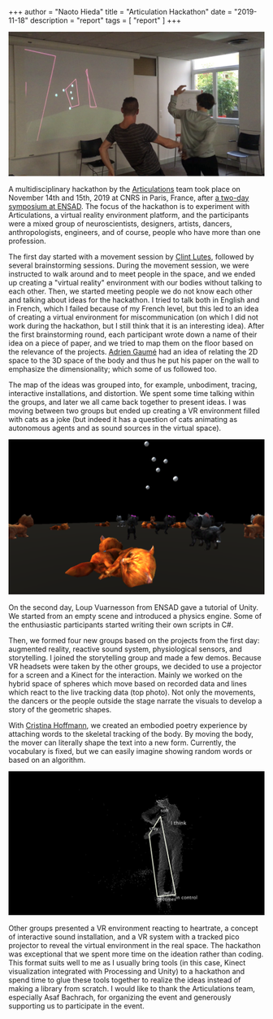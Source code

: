 +++
author = "Naoto Hieda"
title = "Articulation Hackathon"
date = "2019-11-18"
description = "report"
tags = [ "report" ]
+++

![](/images/2019-11-15-articulation.png)

A multidisciplinary hackathon by the [Articulations](https://labodanse.org/articulations/) team took place on November 14th and 15th, 2019 at CNRS in Paris, France, after [a two-day symposium at ENSAD](https://www.facebook.com/events/2467360340252026/). The focus of the hackathon is to experiment with Articulations, a virtual reality environment platform, and the participants were a mixed group of neuroscientists, designers, artists, dancers, anthropologists, engineers, and of course, people who have more than one profession.

The first day started with a movement session by [Clint Lutes](https://clintlutes.com/), followed by several brainstorming sessions. During the movement session, we were instructed to walk around and to meet people in the space, and we ended up creating a "virtual reality" environment with our bodies without talking to each other. Then, we started meeting people we do not know each other and talking about ideas for the hackathon. I tried to talk both in English and in French, which I failed because of my French level, but this led to an idea of creating a virtual environment for miscommunication (on which I did not work during the hackathon, but I still think that it is an interesting idea). After the first brainstorming round, each participant wrote down a name of their idea on a piece of paper, and we tried to map them on the floor based on the relevance of the projects. [Adrien Gaumé](https://sidelaner01.wixsite.com/butohdelight) had an idea of relating the 2D space to the 3D space of the body and thus he put his paper on the wall to emphasize the dimensionality; which some of us followed too.

The map of the ideas was grouped into, for example, unbodiment, tracing, interactive installations, and distortion. We spent some time talking within the groups, and later we all came back together to present ideas. I was moving between two groups but ended up creating a VR environment filled with cats as a joke (but indeed it has a question of cats animating as autonomous agents and as sound sources in the virtual space).

![Cat VR screenshot](/images/2019-11-15-catvr.png)

On the second day, Loup Vuarnesson from ENSAD gave a tutorial of Unity. We started from an empty scene and introduced a physics engine. Some of the enthusiastic participants started writing their own scripts in C#.

Then, we formed four new groups based on the projects from the first day: augmented reality, reactive sound system, physiological sensors, and storytelling. I joined the storytelling group and made a few demos. Because VR headsets were taken by the other groups, we decided to use a projector for a screen and a Kinect for the interaction. Mainly we worked on the hybrid space of spheres which move based on recorded data and lines which react to the live tracking data (top photo). Not only the movements, the dancers or the people outside the stage narrate the visuals to develop a story of the geometric shapes.

With [Cristina Hoffmann](http://cristinahoffmann.com/), we created an embodied poetry experience by attaching words to the skeletal tracking of the body. By moving the body, the mover can literally shape the text into a new form. Currently, the vocabulary is fixed, but we can easily imagine showing random words or based on an algorithm.

![Kinect with words](/images/2019-11-15-words.png)

Other groups presented a VR environment reacting to heartrate, a concept of interactive sound installation, and a VR system with a tracked pico projector to reveal the virtual environment in the real space. The hackathon was exceptional that we spent more time on the ideation rather than coding. This format suits well to me as I usually bring tools (in this case, Kinect visualization integrated with Processing and Unity) to a hackathon and spend time to glue these tools together to realize the ideas instead of making a library from scratch. I would like to thank the Articulations team, especially Asaf Bachrach, for organizing the event and generously supporting us to participate in the event.
